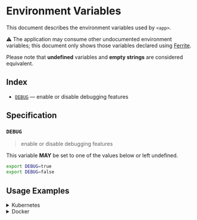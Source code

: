 # Environment Variables

This document describes the environment variables used by `<app>`.

⚠️ The application may consume other undocumented environment variables; this
document only shows those variables declared using [Ferrite].

Please note that **undefined** variables and **empty strings** are considered
equivalent.

## Index

- [`DEBUG`](#DEBUG) — enable or disable debugging features

## Specification

### `DEBUG`

> enable or disable debugging features

This variable **MAY** be set to one of the values below or left undefined.

```bash
export DEBUG=true
export DEBUG=false
```

## Usage Examples

<details>
<summary>Kubernetes</summary>

This example shows how to define the environment variables needed by `<app>`
on a [Kubernetes container] within a Kubenetes deployment manifest.

```yaml
apiVersion: apps/v1
kind: Deployment
metadata:
  name: example-deployment
spec:
  template:
    spec:
      containers:
        - name: example-container
          env:
            - name: DEBUG # enable or disable debugging features
              value: "false"
```

Alternatively, the environment variables can be defined within a [config map][kubernetes config map]
then referenced a deployment manifest using `configMapRef`.

```yaml
apiVersion: v1
kind: ConfigMap
metadata:
  name: example-config-map
data:
  DEBUG: "false" # enable or disable debugging features
---
apiVersion: apps/v1
kind: Deployment
metadata:
  name: example-deployment
spec:
  template:
    spec:
      containers:
        - name: example-container
          envFrom:
            - configMapRef:
                name: example-config-map
```

</details>

<details>
<summary>Docker</summary>

This example shows how to define the environment variables needed by `<app>`
when running as a [Docker service] defined in a Docker compose file.

```yaml
service:
  example-service:
    environment:
      DEBUG: "false" # enable or disable debugging features
```

</details>

<!-- references -->

[docker service]: https://docs.docker.com/compose/environment-variables/#set-environment-variables-in-containers
[ferrite]: https://github.com/dogmatiq/ferrite
[kubernetes config map]: https://kubernetes.io/docs/tasks/configure-pod-container/configure-pod-configmap/#configure-all-key-value-pairs-in-a-configmap-as-container-environment-variables
[kubernetes container]: https://kubernetes.io/docs/tasks/inject-data-application/define-environment-variable-container/#define-an-environment-variable-for-a-container
